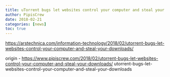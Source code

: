 ```yaml
---
title: uTorrent bugs let websites control your computer and steal your downloads
author: PipisCrew
date: 2018-02-21
categories: [news]
toc: true
---
```


https://arstechnica.com/information-technology/2018/02/utorrent-bugs-let-websites-control-your-computer-and-steal-your-downloads/

origin - https://www.pipiscrew.com/2018/02/utorrent-bugs-let-websites-control-your-computer-and-steal-your-downloads/ utorrent-bugs-let-websites-control-your-computer-and-steal-your-downloads